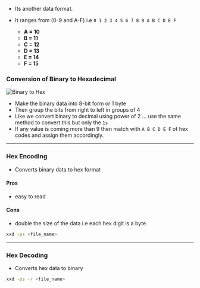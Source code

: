 
- Its another data format. 
- It ranges from (0-9 and A-F)
		i.e `0 1 2 3 4 5 6 7 8 9 A B C D E F`
	
	- **A = 10**
	- **B = 11**
	- **C = 12**
	- **D = 13**
	- **E = 14**
	- **F = 15**


### Conversion of Binary to Hexadecimal

 ![Binary to Hex](https://youtu.be/tSLKOKGQq0Y?si=UbRRtmURgzdQSncl)

- Make the binary data into 8-bit form or 1 byte
- Then group the bits from right to left in groups of 4
- Like we convert binary to decimal using power of 2 ... use the same method to convert this but only the `1s`
- If any value is coming more than 9 then match with `A B C D E F` of hex codes and assign them accordingly.

----
### Hex Encoding

- Converts binary data to hex format
#### Pros

- easy to read

#### Cons

- double the size of the data i.e each hex digit is a byte.


```bash
xxd -ps <file_name>
```

----

### Hex Decoding

- Converts hex data to binary


```bash
xxd -ps -r <file_name>
```